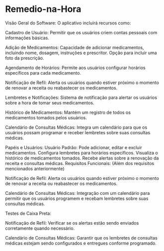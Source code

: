 # Remedio-na-Hora
Visão Geral do Software:
O aplicativo incluirá recursos como:

Cadastro de Usuário:
Permitir que os usuários criem contas pessoais com informações básicas.

Adição de Medicamentos:
Capacidade de adicionar medicamentos, incluindo nome, dosagem, instruções e prescritor.
Opção para incluir uma foto da prescrição.

Agendamento de Horários:
Permite aos usuários configurar horários específicos para cada medicamento.

Notificação de Refil:
Alerta os usuários quando estiver próximo o momento de renovar a receita ou reabastecer os medicamentos.

Lembretes e Notificações:
Sistema de notificação para alertar os usuários sobre a hora de tomar seus medicamentos.

Histórico de Medicamentos:
Mantém um registro de todos os medicamentos tomados pelos usuários.

Calendário de Consultas Médicas:
Integra um calendário para que os usuários possam programar e receber lembretes sobre suas consultas médicas.

Papéis e Usuários:
Usuário Padrão:
Pode adicionar, editar e excluir medicamentos.
Configura lembretes para horários específicos.
Visualiza o histórico de medicamentos tomados.
Recebe alertas sobre a renovação da receita e consultas médicas.
Requisitos Funcionais:
(Além dos requisitos mencionados anteriormente)

Notificação de Refil:
Alerta os usuários quando estiver próximo o momento de renovar a receita ou reabastecer os medicamentos.

Calendário de Consultas Médicas:
Integração com um calendário para permitir que os usuários programem e recebam lembretes sobre suas consultas médicas.

Testes de Caixa Preta:

Notificação de Refil:
Verificar se os alertas estão sendo enviados corretamente quando necessário.

Calendário de Consultas Médicas:
Garantir que os lembretes de consultas médicas estejam sendo configurados e entregues conforme programado.
